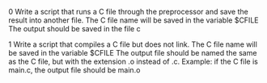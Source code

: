 0 Write a script that runs a C file through the preprocessor and save the result into another file.
The C file name will be saved in the variable $CFILE
The output should be saved in the file c

1 Write a script that compiles a C file but does not link.
The C file name will be saved in the variable $CFILE
The output file should be named the same as the C file, but with the extension .o instead of .c.
Example: if the C file is main.c, the output file should be main.o


